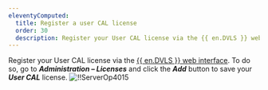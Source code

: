 ```yaml
---
eleventyComputed:
  title: Register a user CAL license
  order: 30
  description: Register your User CAL license via the {{ en.DVLS }} web interface.
---
```

Register your User CAL license via the [{{ en.DVLS }} web interface](#devolutions-server-web-interface). To do so, go to ***Administration – Licenses*** and click the ***Add*** button to save your ***User CAL*** license.
![!!ServerOp4015](https://webdevolutions.azureedge.net/docs/en/server/ServerOp4015.png)
